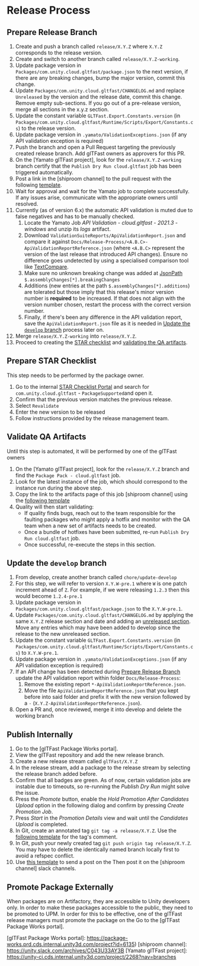 # Release Process

## Prepare Release Branch

1. Create and push a branch called `release/X.Y.Z` where `X.Y.Z` corresponds to
   the release version.
1. Create and switch to another branch called `release/X.Y.Z-working`.
1. Update package version in `Packages/com.unity.cloud.gltfast/package.json` to
   the next version, if there are any breaking changes, bump the major version,
   commit this change.
1. Update `Packages/com.unity.cloud.gltfast/CHANGELOG.md` and replace `Unreleased`
   by the version and the release date, commit this change. Remove empty sub-sections. If you go out
   of a pre-release version, merge all sections in the x.y.z section.
1. Update the constant variable `GLTFast.Export.Constants.version`
   (in `Packages/com.unity.cloud.gltfast/Runtime/Scripts/Export/Constants.cs`)
   to the release version.
1. Update package version in `.yamato/ValidationExceptions.json` (if any API validation exception is required)
1. Push the branch and open a Pull Request targeting the previously created
   release branch. Add glTFast owners as approvers for this PR.
1. On the [Yamato glTFast project], look for the `release/X.Y.Z-working` branch
   certify that the `Publish Dry Run cloud.gltfast` job has been triggered
   automatically.
1. Post a link in the [shiproom channel] to the pull request with the following
   [template](./Templates/release-pr-message.md).
1. Wait for approval and wait for the Yamato job to complete successfully. If
   any issues arise, communicate with the appropriate owners until resolved.
1. Currently (as of version 6.x) the automatic API validation is muted due to false negatives and has to be manually checked.
   1. Locate the Yamato Job *API Validation - cloud.gltfast - 2021.3 - windows* and unzip its *logs* artifact.
   1. Download `ValidationSuiteReports/ApiValidationReport.json` and compare it against `Docs/Release-Process/<A.B.C>-ApiValidationReportReference.json` (where `<A.B.C>` represent the version of the last release that introduced API changes). Ensure no difference goes undetected by using a specialised comparison tool like [TextCompare](https://www.textcompare.org/).
   1. Make sure no unknown breaking change was added at [JsonPath](https://github.com/json-path/JsonPath) `$.assemblyChanges[*].breakingChanges`
   1. Additions (new entries at the path `$.assemblyChanges[*].additions`) are tolerated but those imply that this release's minor version number is **required** to be increased. If that does not align with the version number chosen, restart the process with the correct version number.
   1. Finally, if there's been any difference in the API validation report, save the `ApiValidationReport.json` file as it is needed in [Update the `develop` branch](#update-the-develop-branch) process later on.
1. Merge `release/X.Y.Z-working` into `release/X.Y.Z`.
1. Proceed to creating the [STAR checklist](#prepare-star-checklist) and [validating the QA artifacts](#validate-qa-artifacts).

## Prepare STAR Checklist

This step needs to be performed by the package owner.

1. Go to the internal [STAR Checklist
   Portal](https://star-checklist.ds.unity3d.com/) and search for
   `com.unity.cloud.gltfast` - `PackageSupported`and open it.
1. Confirm that the previous version matches the previous release.
1. Select `Revalidate`
1. Enter the new version to be released
1. Follow instructions provided by the release management team.

## Validate QA Artifacts

Until this step is automated, it will be performed by one of the glTFast
owners

1. On the [Yamato glTFast project], look for the `release/X.Y.Z` branch and
   find the `Package Pack - cloud.gltfast` job.
1. Look for the latest instance of the job, which should correspond to the
   instance run during the above step.
1. Copy the link to the artifacts page of this job [shiproom channel] using the
   [following template](./Templates/qa-artifacts-message.md)
1. Quality will then start validating:
   - If quality finds bugs, reach out to the team responsible for the faulting
     packages who might apply a hotfix and monitor with the QA team when a new set of artifacts needs to be created.
   - Once a bundle of hotfixes have been submitted, re-run
     `Publish Dry Run cloud.gltfast` job.
   - Once successful, re-execute the steps in this section.

## Update the `develop` branch

1. From develop, create another branch called `chore/update-develop`
1. For this step, we will refer to version `X.Y.W-pre.1` where `W` is one patch
   increment ahead of `Z`. For example, if we were releasing `1.2.3` then this would become `1.2.4-pre.1`
1. Update package version in `Packages/com.unity.cloud.gltfast/package.json` to
   the `X.Y.W-pre.1`.
1. Update `Packages/com.unity.cloud.gltfast/CHANGELOG.md` by applying the same
   `X.Y.Z` release section and date and adding an
   [unreleased section](./Templates/changelog-section.md). Move any entries
   which may have been added to develop since the release to the new unreleased
   section.
1. Update the constant variable `GLTFast.Export.Constants.version`
   (in `Packages/com.unity.cloud.gltfast/Runtime/Scripts/Export/Constants.cs`)
   to `X.Y.W-pre.1`.
1. Update package version in `.yamato/ValidationExceptions.json` (if any API validation exception is required)
1. If an API change has been detected during [Prepare Release Branch](#prepare-release-branch) update the API validation report within folder `Docs/Release-Process`:
   1. Remove the existing report `*-ApiValidationReportReference.json`.
   1. Move the file `ApiValidationReportReference.json` that you kept before into said folder and prefix it with the new version followed by a `-` (`X.Y.Z-ApiValidationReportReference.json`).
1. Open a PR and, once reviewed, merge it into develop and delete the working
   branch

## Publish Internally

1. Go to the [glTFast Package Works portal].
1. View the glTFast repository and add the new release branch.
1. Create a new release stream called `glTFast/X.Y.Z`
1. In the release stream, add a package to the release stream by selecting the
   release branch added before.
1. Confirm that all badges are green. As of now, certain validation jobs are
   instable due to timeouts, so re-running the *Publish Dry Run* might solve
   the issue.
1. Press the *Promote* button, enable the *Hold Promotion After Candidates Upload* option in the following dialog and confirm by pressing *Create Promotion Job*.
1. Press *Start* in the *Promotion Details* view and wait until the *Candidates Upload* is completed.
1. In Git, create an annotated tag `git tag -a release/X.Y.Z`. Use the
   [following template](./Templates/tag-template.md) for the tag's comment.
1. In Git, push your newly created tag `git push origin tag release/X.Y.Z`. You may have to delete the identically named branch locally first to avoid a refspec conflict.
1. Use [this template](./Templates/completed-internal-release-message.md) to
   send a post on the Then post it on the
   [shiproom channel] slack channels.

## Promote Package Externally

When packages are on Artifactory, they are accessible to Unity developers only.
In order to make these packages accessible to the public, they need to be
promoted to UPM. In order for this to be effective, one of the glTFast release
managers must promote the package on the Go to the
[glTFast Package Works portal].

[glTFast Package Works portal]: https://package-works.prd.cds.internal.unity3d.com/project?id=6135)
[shiproom channel]: https://unity.slack.com/archives/C043U33AY3B
[Yamato glTFast project]: https://unity-ci.cds.internal.unity3d.com/project/2268?nav=branches
